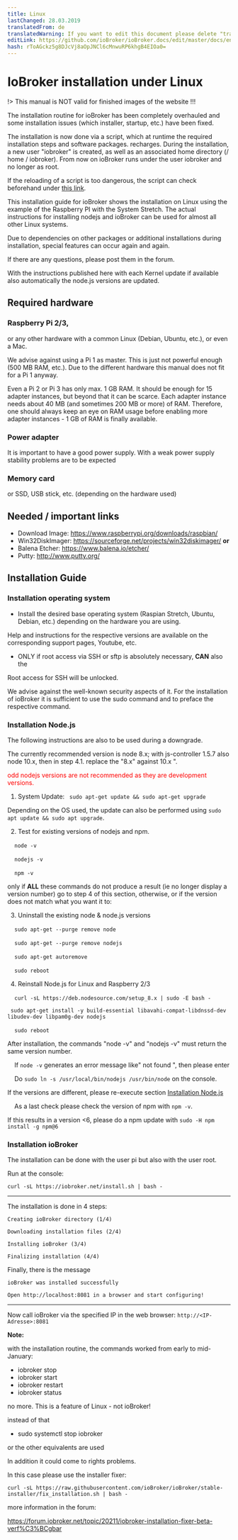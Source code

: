 ```yaml
---
title: Linux
lastChanged: 28.03.2019
translatedFrom: de
translatedWarning: If you want to edit this document please delete "translatedFrom" field, elsewise this document will be translated automatically again
editLink: https://github.com/ioBroker/ioBroker.docs/edit/master/docs/en/install/linux.md
hash: rToAGckz5g8DJcVj8aOpJNCl6cMnwuRP6khgB4EIOa0=
---
```

# IoBroker installation under Linux
!> This manual is NOT valid for finished images of the website !!!

The installation routine for ioBroker has been completely overhauled and some installation issues (which installer, startup, etc.) have been fixed.

The installation is now done via a script, which at runtime the required installation steps and software packages. recharges. During the installation, a new user "iobroker" is created, as well as an associated home directory (/ home / iobroker). From now on ioBroker runs under the user iobroker and no longer as root.

If the reloading of a script is too dangerous, the script can check beforehand under [this link](https://raw.githubusercontent.com/ioBroker/ioBroker/stable-installer/installer.sh).

This installation guide for ioBroker shows the installation on Linux using the example of the Raspberry PI with the System Stretch. The actual instructions for installing nodejs and ioBroker can be used for almost all other Linux systems.

Due to dependencies on other packages or additional installations during installation, special features can occur again and again.

If there are any questions, please post them in the forum.

With the instructions published here with each Kernel update if available also automatically the node.js versions are updated.

## Required hardware
### Raspberry Pi 2/3,
or any other hardware with a common Linux (Debian, Ubuntu, etc.), or even a Mac.

We advise against using a Pi 1 as master. This is just not powerful enough (500 MB RAM, etc.). Due to the different hardware this manual does not fit for a Pi 1 anyway.

Even a Pi 2 or Pi 3 has only max. 1 GB RAM. It should be enough for 15 adapter instances, but beyond that it can be scarce. Each adapter instance needs about 40 MB (and sometimes 200 MB or more) of RAM. Therefore, one should always keep an eye on RAM usage before enabling more adapter instances - 1 GB of RAM is finally available.

### Power adapter
It is important to have a good power supply. With a weak power supply stability problems are to be expected

### Memory card
or SSD, USB stick, etc. (depending on the hardware used)

## Needed / important links
* Download Image: https://www.raspberrypi.org/downloads/raspbian/
* Win32DiskImager: https://sourceforge.net/projects/win32diskimager/ **or**
* Balena Etcher: https://www.balena.io/etcher/
* Putty: http://www.putty.org/

## Installation Guide
### Installation operating system
* Install the desired base operating system (Raspian Stretch, Ubuntu, Debian, etc.) depending on the hardware you are using.

Help and instructions for the respective versions are available on the corresponding support pages, Youtube, etc.

* ONLY if root access via SSH or sftp is absolutely necessary, **CAN** also the

Root access for SSH will be unlocked.

We advise against the well-known security aspects of it. For the installation of ioBroker it is sufficient to use the sudo command and to preface the respective command.

### Installation Node.js
The following instructions are also to be used during a downgrade.

The currently recommended version is node 8.x; with js-controller 1.5.7 also node 10.x, then in step 4.1. replace the "8.x" against 10.x ".

<span style="color:red">odd nodejs versions are not recommended as they are development versions.</span>

1. System Update: `` sudo apt-get update && sudo apt-get upgrade``

Depending on the OS used, the update can also be performed using ``sudo apt update && sudo apt upgrade``.

2. Test for existing versions of nodejs and npm.

    ``node -v``

    ``nodejs -v``

    ``npm -v``

only if **ALL** these commands do not produce a result (ie no longer display a version number) go to step 4 of this section, otherwise, or if the version does not match what you want it to:

3. Uninstall the existing node & node.js versions

    ``sudo apt-get --purge remove node``

    ``sudo apt-get --purge remove nodejs``

    ``sudo apt-get autoremove``

    ``sudo reboot``

4. Reinstall Node.js for Linux and Raspberry 2/3

    ``curl -sL https://deb.nodesource.com/setup_8.x | sudo -E bash -``

`` sudo apt-get install -y build-essential libavahi-compat-libdnssd-dev libudev-dev libpam0g-dev nodejs``

    ``sudo reboot``

After installation, the commands "node -v" and "nodejs -v" must return the same version number.

    If ``node -v`` generates an error message like" not found ", then please enter

    Do ``sudo ln -s /usr/local/bin/nodejs /usr/bin/node`` on the console.

If the versions are different, please re-execute section [Installation Node.js](install/linux.md#installation-nodejs)

    As a last check please check the version of npm with ``npm -v``.

If this results in a version <6, please do a npm update with ``sudo -H npm install -g npm@6``

### Installation ioBroker
The installation can be done with the user pi but also with the user root.

Run at the console:

``curl -sL https://iobroker.net/install.sh | bash -``

---

The installation is done in 4 steps:

``Creating ioBroker directory (1/4)``

``Downloading installation files (2/4)``

``Installing ioBroker (3/4)``

``Finalizing installation (4/4)``

Finally, there is the message

``ioBroker was installed successfully``

``Open http://localhost:8081 in a browser and start configuring!``

---

Now call ioBroker via the specified IP in the web browser: ``http://<IP-Adresse>:8081``

**Note:**

with the installation routine, the commands worked from early to mid-January:

* iobroker stop
* iobroker start
* iobroker restart
* iobroker status

no more. This is a feature of Linux - not ioBroker!

instead of that

* sudo systemctl stop iobroker

or the other equivalents are used

In addition it could come to rights problems.

In this case please use the installer fixer:

``curl -sL https://raw.githubusercontent.com/ioBroker/ioBroker/stable-installer/fix_installation.sh | bash -``

more information in the forum:

https://forum.iobroker.net/topic/20211/iobroker-installation-fixer-beta-verf%C3%BCgbar